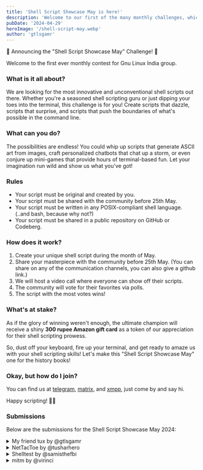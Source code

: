 ```yaml
---
title: 'Shell Script Showcase May is here!'
description: 'Welcome to our first of the many monthly challenges, which we will be hosting in the future. This month we are looking for the most innovative and unconventional shell scripts out there.'
pubDate: '2024-04-29'
heroImage: '/shell-script-may.webp'
author: 'gtlsgamr'
---
```


🎉 Announcing the "Shell Script Showcase May" Challenge! 🎉

Welcome to the first ever monthly contest for Gnu Linux India group.

### What is it all about?

We are looking for the most innovative and unconventional shell scripts out there. Whether you're a seasoned shell
scripting guru or just dipping your toes into the terminal, this challenge is for you! Create scripts that dazzle,
scripts that surprise, and scripts that push the boundaries of what's possible in the command line.

### What can you do?

The possibilities are endless! You could whip up scripts that generate ASCII art from images, craft personalized
chatbots that chat up a storm, or even conjure up mini-games that provide hours of terminal-based fun. Let your
imagination run wild and show us what you've got!

### Rules

- Your script must be original and created by you.
- Your script must be shared with the community before 25th May.
- Your script must be written in any POSIX-compliant shell language. (..and bash, because why not?)
- Your script must be shared in a public repository on GitHub or Codeberg.

### How does it work?

1. Create your unique shell script during the month of May.
2. Share your masterpiece with the community before 25th May. (You can share on any of the communication channels, you
   can also give a github link.)
3. We will host a video call where everyone can show off their scripts.
3. The community will vote for their favorites via polls.
4. The script with the most votes wins!

### What's at stake?

As if the glory of winning weren't enough, the ultimate champion will receive a shiny **300 rupee Amazon gift card** as
a token of our appreciation for their shell scripting prowess.

So, dust off your keyboard, fire up your terminal, and get ready to amaze us with your shell scripting skills! Let's
make this "Shell Script Showcase May" one for the history books!

### Okay, but how do I join?

You can find us at [telegram](https://t.me/GnuLinuxIndia),
[matrix](https://matrix.to/#/#glispace:matrix.org), and
[xmpp](xmpp:gnulinuxindia@conference.projectsegfau.lt), just
come by and say hi.

Happy scripting! 🚀🐚

### Submissions

Below are the submissions for the Shell Script Showcase May 2024:

<details>
<summary>My friend tux by @gtlsgamr</summary>

<a href="https://github.com/gtlsgamr/my-friend-tux">My Friend Tux</a><br>
<small>Author: <a href="/member/gtlsgamr">@gtlsgamr</a></small><br>

  This script is a digital companion for you. It can help you with absolutely nothing, other than just being cute. It's
  a simple script that displays a penguin which will grow as time goes by. You have to feed him by running the script
  every day. If you don't feed him, he will die. So, don't let him die. He also shows you the current date and time.
  That's it. Nothing more, nothing less. On the bright side, he is a good listener. You can talk to him whenever you
  feel lonely. He will listen to you without any judgement. So, go ahead and run the script. Have fun!
</details>

<details>
<summary>NetTacToe by @tusharhero</summary>

<a href="https://github.com/tusharhero/nettactoe">NetTacToe</a><br>
<small>Author: <a href="/member/tusharhero">@tusharhero</a></small><br>

A multiplayer Tic Tac Toe game, written in GNU Bash. The
multiplayer element is implemented with help of GNU Netcat. There
should be an article with more details [here](https://tusharhero.codeberg.page/netcat-multiplayer-tictactoe.html).
</details>

<details>
<summary>Shelltest by @samisthefbi</summary>

<a href="https://github.com/samisthefbi/shelltest">shelltest</a><br>
<small>Author: <a href="https://samisthefbi.github.io/">@samisthefbi</a></small><br>

Shelltest is a wordle-like game which challenges players to guess GNU/Linux commands within a set number of attempts. In this terminal-based game, players guess the correct GNU/Linux command in a limited number of attempts. Each guess prompts feedback on the accuracy of the command. It challenges players' command-line knowledge, offering a compact and engaging way to test their proficiency in terminal commands.

</details>

<details>
<summary>mitm by @virinci</summary>

<a href="https://codeberg.org/virinci/mitm">mitm</a><br>
<small>Author: <a href="https://codeberg.org/virinci/">@virinci</a></small><br>

A general purpose intermediary/relay server for communication between two peers. The two peers are identified and connected using a shared secret phrase. The purpose of this script is to allow communication between peers that are not on the same LAN. This script can be hosted on some server that has enabled port forwarding for some port and multiple clients can use this server instead of all of them having to support port forwarding on their own.

</details>
